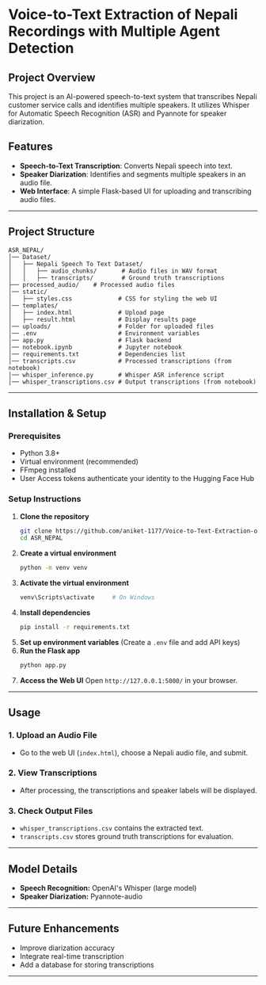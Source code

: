 # Voice-to-Text Extraction of Nepali Recordings with Multiple Agent Detection

## Project Overview
This project is an AI-powered speech-to-text system that transcribes Nepali customer service calls and identifies multiple speakers. It utilizes Whisper for Automatic Speech Recognition (ASR) and Pyannote for speaker diarization.

## Features
- **Speech-to-Text Transcription**: Converts Nepali speech into text.
- **Speaker Diarization**: Identifies and segments multiple speakers in an audio file.
- **Web Interface**: A simple Flask-based UI for uploading and transcribing audio files.

---

## Project Structure
```
ASR_NEPAL/
│── Dataset/
│   ├── Nepali Speech To Text Dataset/
│   │   ├── audio_chunks/       # Audio files in WAV format
│   │   ├── transcripts/        # Ground truth transcriptions
├── processed_audio/    # Processed audio files
│── static/
│   ├── styles.css             # CSS for styling the web UI
│── templates/
│   ├── index.html             # Upload page
│   ├── result.html            # Display results page
│── uploads/                   # Folder for uploaded files
│── .env                       # Environment variables
│── app.py                     # Flask backend
│── notebook.ipynb             # Jupyter notebook
│── requirements.txt           # Dependencies list
│── transcripts.csv            # Processed transcriptions (from notebook)
│── whisper_inference.py       # Whisper ASR inference script
│── whisper_transcriptions.csv # Output transcriptions (from notebook)
```

---

## Installation & Setup
### Prerequisites
- Python 3.8+
- Virtual environment (recommended)
- FFmpeg installed
- User Access tokens authenticate your identity to the Hugging Face Hub

### Setup Instructions
1. **Clone the repository**
   ```sh
   git clone https://github.com/aniket-1177/Voice-to-Text-Extraction-of-Nepali-Recordings-with-Multiple-Agent-Detection.git
   cd ASR_NEPAL
   ```
2. **Create a virtual environment**
   ```sh
   python -m venv venv
   ```
3. **Activate the virtual environment**   
   ```sh
   venv\Scripts\activate     # On Windows
   ```
4. **Install dependencies**
   ```sh
   pip install -r requirements.txt
   ```
5. **Set up environment variables** (Create a `.env` file and add API keys)
6. **Run the Flask app**
   ```sh
   python app.py
   ```
7. **Access the Web UI**
   Open `http://127.0.0.1:5000/` in your browser.

---

## Usage
### 1. Upload an Audio File
- Go to the web UI (`index.html`), choose a Nepali audio file, and submit.

### 2. View Transcriptions
- After processing, the transcriptions and speaker labels will be displayed.

### 3. Check Output Files
- `whisper_transcriptions.csv` contains the extracted text.
- `transcripts.csv` stores ground truth transcriptions for evaluation.

---

## Model Details
- **Speech Recognition:** OpenAI's Whisper (large model)
- **Speaker Diarization:** Pyannote-audio

---

## Future Enhancements
- Improve diarization accuracy
- Integrate real-time transcription
- Add a database for storing transcriptions

---

